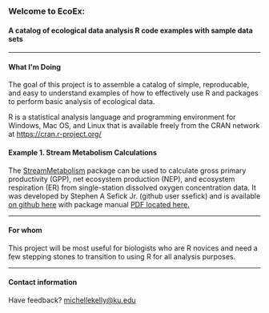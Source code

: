 ### Welcome to EcoEx:
#### A catalog of ecological data analysis R code examples with sample data sets

---

#### What I'm Doing

The goal of this project is to assemble a catalog of simple, reproducable, and easy to understand examples of how to effectively use R and packages to perform basic analysis of ecological data.

R is a statistical analysis language and programming environment for Windows, Mac OS, and Linux that is available freely from the CRAN network at https://cran.r-project.org/

#### Example 1. Stream Metabolism Calculations

The [StreamMetabolism](https://github.com/ssefick/StreamMetabolism) package can be used to calculate gross primary productivity (GPP), net ecosystem production (NEP), and ecosystem respiration (ER) from single-station dissolved oxygen concentration data. It was developed by Stephen A Sefick Jr. (github user ssefick) and is available [on github here](https://github.com/ssefick/StreamMetabolism) with package manual [PDF located here.](https://cran.r-project.org/web/packages/StreamMetabolism/StreamMetabolism.pdf)

---

#### For whom

This project will be most useful for biologists who are R novices and need a few stepping stones to transition to using R for all analysis purposes.

---

#### Contact information

Have feedback? michellekelly@ku.edu
